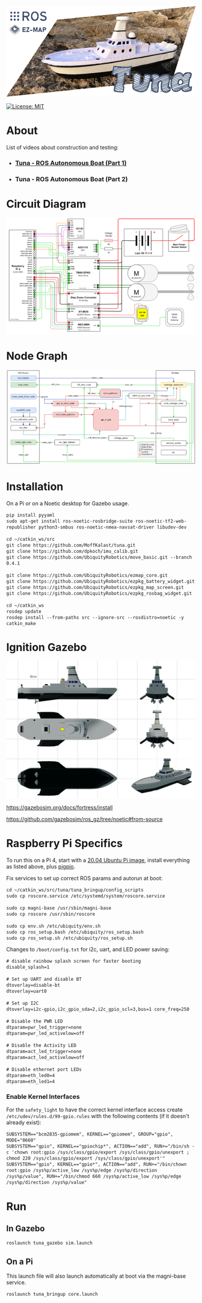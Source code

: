 ![Diagram](tuna_description/img/image.png)

[![License: MIT](https://img.shields.io/badge/License-MIT-yellow.svg)](https://opensource.org/licenses/MIT)

# About

List of videos about construction and testing:

- ### [Tuna - ROS Autonomous Boat (Part 1)](https://www.youtube.com/watch?v=CoFgflu3uPA)
- ### Tuna - ROS Autonomous Boat (Part 2)

# Circuit Diagram

![Diagram](tuna_description/img/TunaElectric.png)

# Node Graph


![Diagram](tuna_description/img/NodeGraph.png)

# Installation

On a Pi or on a Noetic desktop for Gazebo usage.

```
pip install pyyaml
sudo apt-get install ros-noetic-rosbridge-suite ros-noetic-tf2-web-republisher python3-smbus ros-noetic-nmea-navsat-driver libudev-dev

cd ~/catkin_ws/src
git clone https://github.com/MoffKalast/tuna.git
git clone https://github.com/dpkoch/imu_calib.git
git clone https://github.com/UbiquityRobotics/move_basic.git --branch 0.4.1

git clone https://github.com/UbiquityRobotics/ezmap_core.git
git clone https://github.com/UbiquityRobotics/ezpkg_battery_widget.git
git clone https://github.com/UbiquityRobotics/ezpkg_map_screen.git
git clone https://github.com/UbiquityRobotics/ezpkg_rosbag_widget.git

cd ~/catkin_ws
rosdep update
rosdep install --from-paths src --ignore-src --rosdistro=noetic -y
catkin_make
```

# Ignition Gazebo

![Diagram](tuna_description/img/grid.png)

https://gazebosim.org/docs/fortress/install

https://github.com/gazebosim/ros_gz/tree/noetic#from-source


# Raspberry Pi Specifics

To run this on a Pi 4, start with a [20.04 Ubuntu Pi image](https://learn.ubiquityrobotics.com/noetic_pi_image_downloads), install everything as listed above, plus [pigpio](https://abyz.me.uk/rpi/pigpio/download.html).

Fix services to set up correct ROS params and autorun at boot:

```
cd ~/catkin_ws/src/tuna/tuna_bringup/config_scripts
sudo cp roscore.service /etc/systemd/system/roscore.service

sudo cp magni-base /usr/sbin/magni-base
sudo cp roscore /usr/sbin/roscore

sudo cp env.sh /etc/ubiquity/env.sh
sudo cp ros_setup.bash /etc/ubiquity/ros_setup.bash
sudo cp ros_setup.sh /etc/ubiquity/ros_setup.sh
```

Changes to `/boot/config.txt` for i2c, uart, and LED power saving:

```
# disable rainbow splash screen for faster booting
disable_splash=1

# Set up UART and disable BT
dtoverlay=disable-bt
dtoverlay=uart0

# Set up I2C
dtoverlay=i2c-gpio,i2c_gpio_sda=2,i2c_gpio_scl=3,bus=1 core_freq=250

# Disable the PWR LED
dtparam=pwr_led_trigger=none
dtparam=pwr_led_activelow=off

# Disable the Activity LED
dtparam=act_led_trigger=none
dtparam=act_led_activelow=off

# Disable ethernet port LEDs
dtparam=eth_led0=4
dtparam=eth_led1=4
```

### Enable Kernel Interfaces

For the `safety_light` to have the correct kernel interface access create `/etc/udev/rules.d/99-gpio.rules` with the following contents (if it doesn't already exist):

```
SUBSYSTEM=="bcm2835-gpiomem", KERNEL=="gpiomem", GROUP="gpio", MODE="0660"
SUBSYSTEM=="gpio", KERNEL=="gpiochip*", ACTION=="add", RUN+="/bin/sh -c 'chown root:gpio /sys/class/gpio/export /sys/class/gpio/unexport ; chmod 220 /sys/class/gpio/export /sys/class/gpio/unexport'"
SUBSYSTEM=="gpio", KERNEL=="gpio*", ACTION=="add", RUN+="/bin/chown root:gpio /sys%p/active_low /sys%p/edge /sys%p/direction /sys%p/value", RUN+="/bin/chmod 660 /sys%p/active_low /sys%p/edge /sys%p/direction /sys%p/value"
```

# Run

## In Gazebo

```
roslaunch tuna_gazebo sim.launch
```

## On a Pi

This launch file will also launch automatically at boot via the magni-base service.

```
roslaunch tuna_bringup core.launch
```
